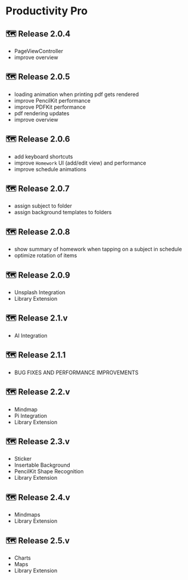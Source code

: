 # Productivity Pro

## 🗺️ Release 2.0.4
- PageViewController 
- improve overview

## 🗺️ Release 2.0.5
- loading animation when printing pdf gets rendered 
- improve PencilKit performance 
- improve PDFKit performance
- pdf rendering updates
- improve overview

## 🗺️ Release 2.0.6
- add keyboard shortcuts
- improve `Homework` UI (add/edit view) and performance
- improve schedule animations 

## 🗺️ Release 2.0.7
- assign subject to folder
- assign background templates to folders 

## 🗺️ Release 2.0.8
- show summary of homework when tapping on a subject in schedule 
- optimize rotation of items 

## 🗺️ Release 2.0.9
- Unsplash Integration 
- Library Extension

## 🗺️ Release 2.1.v
- AI Integration

## 🗺️ Release 2.1.1
- BUG FIXES AND PERFORMANCE IMPROVEMENTS

## 🗺️ Release 2.2.v
- Mindmap
- Pi Integration
- Library Extension

## 🗺️ Release 2.3.v
- Sticker
- Insertable Background
- PencilKit Shape Recognition
- Library Extension

## 🗺️ Release 2.4.v
- Mindmaps
- Library Extension

## 🗺️ Release 2.5.v
- Charts
- Maps
- Library Extension
